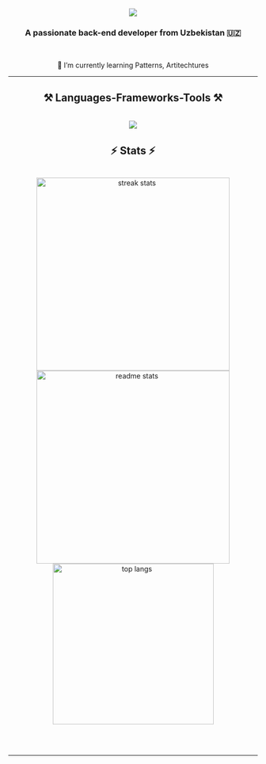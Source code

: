 <h1 align="center">
    <img src="https://readme-typing-svg.herokuapp.com/?font=Righteous&size=35&center=true&vCenter=true&width=500&height=70&duration=4000&lines=Hi+There!+🙋;+I'm+Aset+Yergashev!;" />
<!-- <img src="https://readme-typing-svg.herokuapp.com/?font=Righteous&size=35&center=true&vCenter=true&width=500&height=70&duration=4000&lines=Hi+There!+🙋;+I'm+Aset+Yergashev!;&color=FF0000" /> -->
</h1> 


<h3 align="center">A passionate back-end developer from Uzbekistan 🇺🇿</h3>

<br/>

<div align="center">

  
 🌱 I’m currently learning Patterns, Artitechtures

 </div>

 <hr/>
 
<h2 align="center">⚒️ Languages-Frameworks-Tools ⚒️</h2>
<br/>
<div align="center">
    <img src="https://skillicons.dev/icons?i=javascript,typescript,nodejs,express,nest,redis,postgres,mongo,rabbitmq" /><br>
</div>


<h2 align="center">⚡ Stats ⚡</h2>
<br>
<div align=center>
  <img width=390 src="https://streak-stats.demolab.com/?user=as-express&count_private=true&theme=react&border_radius=10" alt="streak stats"/>
  <img width=390 src="https://github-readme-stats.vercel.app/api?username=as-express&count_private=true&show_icons=true&theme=react&rank_icon=github&border_radius=10" alt="readme stats" />
  <br/>
  <img width=325 align="center" src="https://github-readme-stats.vercel.app/api/top-langs/?username=as-express&hide=HTML&langs_count=8&layout=compact&theme=react&border_radius=10&size_weight=0.5&count_weight=0.5&exclude_repo=github-readme-stats" alt="top langs" />
</div>

<br/><br/>
<hr/>
